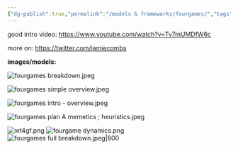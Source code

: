 ```yaml
---
{"dg-publish":true,"permalink":"/models & frameworks/fourgames/","tags":["framework"]}
---
```


good intro video: https://www.youtube.com/watch?v=Tv7mUMDfW6c

more on: https://twitter.com/jamiecombs

**images/models:**

![fourgames breakdown.jpeg](/img/user/images/models%20&%20frameworks/fourgames%20breakdown.jpeg)

![fourgames simple overview.jpeg](/img/user/images/models%20&%20frameworks/fourgames%20simple%20overview.jpeg)

![fourgames intro - overview.jpeg](/img/user/images/models%20&%20frameworks/fourgames%20intro%20-%20overview.jpeg)

![fourgames plan A memetics ; heuristics.jpeg](/img/user/images/models%20&%20frameworks/fourgames%20plan%20A%20memetics%20;%20heuristics.jpeg)

![wt4gf.png](/img/user/images/models%20&%20frameworks/wt4gf.png)
![fourgame dynamics.png](/img/user/images/models%20&%20frameworks/fourgame%20dynamics.png)
![fourgames full breakdown.jpeg|800](/img/user/images/models%20&%20frameworks/fourgames%20full%20breakdown.jpeg)